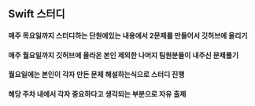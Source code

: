 ## Swift 스터디

#### 매주 목요일까지 스터디하는 단원에있는 내용에서 2문제를 만들어서 깃허브에 올리기
#### 매주 월요일까지 깃허브에 올라온 본인 제외한 나머지 팀원분들이 내주신 문제풀기
#### 월요일에는 본인이 각자 만든 문제 해설하는식으로 스터디 진행
#### 해당 주차 내에서 각자 중요하다고 생각되는 부분으로 자유 출제
